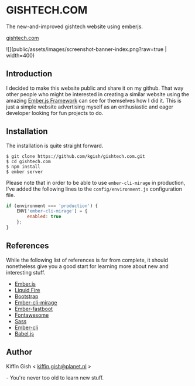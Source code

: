 # GISHTECH.COM

The new-and-improved gishtech website using emberjs.

[gishtech.com](http://www.gishtech.com)

![](public/assets/images/screenshot-banner-index.png?raw=true | width=400)

## Introduction

I decided to make this website public and share it on my github. That way other people who might be interested in 
creating a similar website using the amazing [Ember.js Framework](http://emberjs.com) can see for themselves how I 
did it. This is just a simple website advertising myself as an enthusiastic and eager developer looking for fun 
projects to do.

## Installation

The installation is quite straight forward.

    $ git clone https://github.com/kgish/gishtech.com.git
    $ cd gishtech.com
    $ npm install
    $ ember server
    
Please note that in order to be able to use `ember-cli-mirage` in production, I've added the following lines to the
`config/environment.js` configuration file.

```javascript
if (environment === 'production') {
    ENV['ember-cli-mirage'] = {
        enabled: true
    };
}
```

## References

While the following list of references is far from complete, it should nonetheless give you a good start for learning
more about new and interesting stuff.

* [Ember.js](http://emberjs.com/)
* [Liquid Fire](http://ember-animation.github.io/liquid-fire/)
* [Bootstrap](http://getbootstrap.com/)
* [Ember-cli-mirage](http://www.ember-cli-mirage.com/)
* [Ember-fastboot](http://www.ember-fastboot.com/)
* [Fontawesome](http://fontawesome.io/)
* [Sass](http://sass-lang.com/)
* [Ember-cli](http://ember-cli.com/)
* [Babel.js](http://babeljs.io/)

## Author

Kiffin Gish \< kiffin.gish@planet.nl \>

\- You're never too old to learn new stuff.
